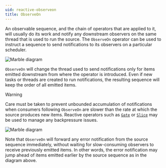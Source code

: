 ```yaml
---
uid: reactive-observeon
title: ObserveOn
---
```


An observable sequence, and the chain of operators that are applied to it, will usually do its work and notify any downstream observers on the same thread that is used to run the source. The `ObserveOn` operator can be used to instruct a sequence to send notifications to its observers on a particular scheduler.

![Marble diagram](~/images/reactive-observeon.svg)

`ObserveOn` will change the thread used to send notifications only for items emitted downstream from where the operator is introduced. Even if new tasks or threads are created to run notifications, the resulting sequence will keep the order of all emitted items.

> [!Warning]
> Care must be taken to prevent unbounded accumulation of notifications when consumers following `ObserveOn` are slower than the rate at which the source produces new items. Reactive operators such as [`Gate`](xref:Bonsai.Reactive.Gate) or [`Slice`](xref:Bonsai.Reactive.Slice) may be used to manage any backpressure issues.

![Marble diagram](~/images/reactive-observeon-error.svg)

Note that `ObserveOn` will forward any error notification from the source sequence immediately, without waiting for slow-consuming observers to receive previously emitted items. In other words, the error notification may jump ahead of items emitted earlier by the source sequence as in the diagram above.
